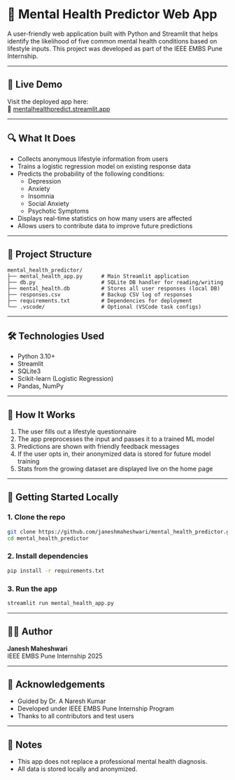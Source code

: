 
# 🧠 Mental Health Predictor Web App

A user-friendly web application built with Python and Streamlit that helps identify the likelihood of five common mental health conditions based on lifestyle inputs. This project was developed as part of the IEEE EMBS Pune Internship.

---

## 🚀 Live Demo
Visit the deployed app here:  
🔗 [mentalhealthpredict.streamlit.app](https://mentalhealthpredict.streamlit.app)

---

## 🔍 What It Does

- Collects anonymous lifestyle information from users
- Trains a logistic regression model on existing response data
- Predicts the probability of the following conditions:
  - Depression
  - Anxiety
  - Insomnia
  - Social Anxiety
  - Psychotic Symptoms
- Displays real-time statistics on how many users are affected
- Allows users to contribute data to improve future predictions

---

## 📁 Project Structure

```
mental_health_predictor/
├── mental_health_app.py      # Main Streamlit application
├── db.py                     # SQLite DB handler for reading/writing
├── mental_health.db          # Stores all user responses (local DB)
├── responses.csv             # Backup CSV log of responses
├── requirements.txt          # Dependencies for deployment
└── .vscode/                  # Optional (VSCode task configs)
```

---

## 🛠 Technologies Used

- Python 3.10+
- Streamlit
- SQLite3
- Scikit-learn (Logistic Regression)
- Pandas, NumPy

---

## 🧪 How It Works

1. The user fills out a lifestyle questionnaire
2. The app preprocesses the input and passes it to a trained ML model
3. Predictions are shown with friendly feedback messages
4. If the user opts in, their anonymized data is stored for future model training
5. Stats from the growing dataset are displayed live on the home page

---

## 🏁 Getting Started Locally

### 1. Clone the repo
```bash
git clone https://github.com/janeshmaheshwari/mental_health_predictor.git
cd mental_health_predictor
```

### 2. Install dependencies
```bash
pip install -r requirements.txt
```

### 3. Run the app
```bash
streamlit run mental_health_app.py
```

---

## 🙋‍♂️ Author

**Janesh Maheshwari**  
IEEE EMBS Pune Internship 2025

---

## 🙏 Acknowledgements

- Guided by Dr. A Naresh Kumar
- Developed under IEEE EMBS Pune Internship Program
- Thanks to all contributors and test users

---

## 📌 Notes

- This app does not replace a professional mental health diagnosis.
- All data is stored locally and anonymized.

